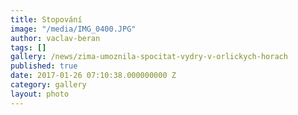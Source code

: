```yaml
---
title: Stopování
image: "/media/IMG_0400.JPG"
author: vaclav-beran
tags: []
gallery: /news/zima-umoznila-spocitat-vydry-v-orlickych-horach
published: true
date: 2017-01-26 07:10:38.000000000 Z
category: gallery
layout: photo
---
```

